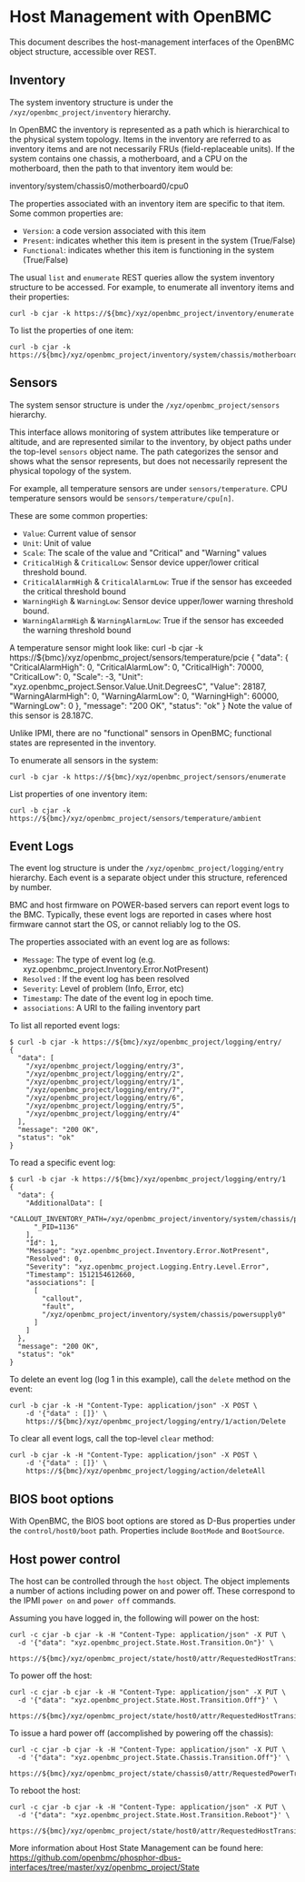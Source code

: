Host Management with OpenBMC
============================

This document describes the host-management interfaces of the OpenBMC object
structure, accessible over REST.

Inventory
---------

The system inventory structure is under the `/xyz/openbmc_project/inventory` hierarchy.

In OpenBMC the inventory is represented as a path which is hierarchical to the
physical system topology. Items in the inventory are referred to as inventory
items and are not necessarily FRUs (field-replaceable units). If the system
contains one chassis, a motherboard, and a CPU on the motherboard, then the
path to that inventory item would be:

   inventory/system/chassis0/motherboard0/cpu0

The properties associated with an inventory item are specific to that item.
Some common properties are:

 * `Version`: a code version associated with this item
 * `Present`: indicates whether this item is present in the system (True/False)
 * `Functional`: indicates whether this item is functioning in the system (True/False)

The usual `list` and `enumerate` REST queries allow the system inventory
structure to be accessed. For example, to enumerate all inventory items and
their properties:

    curl -b cjar -k https://${bmc}/xyz/openbmc_project/inventory/enumerate

To list the properties of one item:

    curl -b cjar -k https://${bmc}/xyz/openbmc_project/inventory/system/chassis/motherboard

Sensors
-------

The system sensor structure is under the `/xyz/openbmc_project/sensors` hierarchy.

This interface allows monitoring of system attributes like temperature or
altitude, and are represented similar to the inventory, by object paths under
the top-level `sensors` object name. The path categorizes the sensor and shows
what the sensor represents, but does not necessarily represent the physical
topology of the system.

For example, all temperature sensors are under `sensors/temperature`. CPU
temperature sensors would be `sensors/temperature/cpu[n]`.

These are some common properties:

 * `Value`: Current value of sensor
 * `Unit`: Unit of value
 * `Scale`: The scale of the value and "Critical" and "Warning" values
 * `CriticalHigh` & `CriticalLow`: Sensor device upper/lower critical threshold bound.
 * `CriticalAlarmHigh` & `CriticalAlarmLow`: True if the sensor has exceeded the
critical threshold bound
 * `WarningHigh` & `WarningLow`: Sensor device upper/lower warning threshold bound.
 * `WarningAlarmHigh` & `WarningAlarmLow`: True if the sensor has exceeded the
warning threshold bound

A temperature sensor might look like:
    curl -b cjar -k https://${bmc}/xyz/openbmc_project/sensors/temperature/pcie
    {
      "data": {
        "CriticalAlarmHigh": 0,
        "CriticalAlarmLow": 0,
        "CriticalHigh": 70000,
        "CriticalLow": 0,
        "Scale": -3,
        "Unit": "xyz.openbmc_project.Sensor.Value.Unit.DegreesC",
        "Value": 28187,
        "WarningAlarmHigh": 0,
        "WarningAlarmLow": 0,
        "WarningHigh": 60000,
        "WarningLow": 0
      },
      "message": "200 OK",
      "status": "ok"
    }
Note the value of this sensor is 28.187C.

Unlike IPMI, there are no "functional" sensors in OpenBMC; functional states are
represented in the inventory.

To enumerate all sensors in the system:

    curl -b cjar -k https://${bmc}/xyz/openbmc_project/sensors/enumerate

List properties of one inventory item:

    curl -b cjar -k https://${bmc}/xyz/openbmc_project/sensors/temperature/ambient

Event Logs
----------

The event log structure is under the `/xyz/openbmc_project/logging/entry` hierarchy.
Each event is a separate object under this structure, referenced by number.

BMC and host firmware on POWER-based servers can report event logs to the BMC.
Typically, these event logs are reported in cases where host firmware cannot start the
OS, or cannot reliably log to the OS.

The properties associated with an event log are as follows:

 * `Message`: The type of event log (e.g. xyz.openbmc_project.Inventory.Error.NotPresent)
 * `Resolved` : If the event log has been resolved
 * `Severity`: Level of problem (Info, Error, etc)
 * `Timestamp`: The date of the event log in epoch time.
 * `associations`: A URI to the failing inventory part

To list all reported event logs:

    $ curl -b cjar -k https://${bmc}/xyz/openbmc_project/logging/entry/
    {
      "data": [
        "/xyz/openbmc_project/logging/entry/3",
        "/xyz/openbmc_project/logging/entry/2",
        "/xyz/openbmc_project/logging/entry/1",
        "/xyz/openbmc_project/logging/entry/7",
        "/xyz/openbmc_project/logging/entry/6",
        "/xyz/openbmc_project/logging/entry/5",
        "/xyz/openbmc_project/logging/entry/4"
      ],
      "message": "200 OK",
      "status": "ok"
    }

To read a specific event log:

    $ curl -b cjar -k https://${bmc}/xyz/openbmc_project/logging/entry/1
    {
      "data": {
        "AdditionalData": [
          "CALLOUT_INVENTORY_PATH=/xyz/openbmc_project/inventory/system/chassis/powersupply0",
          "_PID=1136"
        ],
        "Id": 1,
        "Message": "xyz.openbmc_project.Inventory.Error.NotPresent",
        "Resolved": 0,
        "Severity": "xyz.openbmc_project.Logging.Entry.Level.Error",
        "Timestamp": 1512154612660,
        "associations": [
          [
            "callout",
            "fault",
            "/xyz/openbmc_project/inventory/system/chassis/powersupply0"
          ]
        ]
      },
      "message": "200 OK",
      "status": "ok"
    }

To delete an event log (log 1 in this example), call the `delete` method on the event:

    curl -b cjar -k -H "Content-Type: application/json" -X POST \
        -d '{"data" : []}' \
        https://${bmc}/xyz/openbmc_project/logging/entry/1/action/Delete

To clear all event logs, call the top-level `clear` method:

    curl -b cjar -k -H "Content-Type: application/json" -X POST \
        -d '{"data" : []}' \
        https://${bmc}/xyz/openbmc_project/logging/action/deleteAll

BIOS boot options
-----------------

With OpenBMC, the BIOS boot options are stored as D-Bus properties under the
`control/host0/boot` path. Properties include `BootMode` and `BootSource`.


Host power control
------------------

The host can be controlled through the `host` object. The object implements a number
of actions including power on and power off. These correspond to the IPMI
`power on` and `power off` commands.

Assuming you have logged in, the following will power on the host:

```
curl -c cjar -b cjar -k -H "Content-Type: application/json" -X PUT \
  -d '{"data": "xyz.openbmc_project.State.Host.Transition.On"}' \
  https://${bmc}/xyz/openbmc_project/state/host0/attr/RequestedHostTransition
```

To power off the host:

```
curl -c cjar -b cjar -k -H "Content-Type: application/json" -X PUT \
  -d '{"data": "xyz.openbmc_project.State.Host.Transition.Off"}' \
  https://${bmc}/xyz/openbmc_project/state/host0/attr/RequestedHostTransition
```

To issue a hard power off (accomplished by powering off the chassis):

```
curl -c cjar -b cjar -k -H "Content-Type: application/json" -X PUT \
  -d '{"data": "xyz.openbmc_project.State.Chassis.Transition.Off"}' \
  https://${bmc}/xyz/openbmc_project/state/chassis0/attr/RequestedPowerTransition
```

To reboot the host:

```
curl -c cjar -b cjar -k -H "Content-Type: application/json" -X PUT \
  -d '{"data": "xyz.openbmc_project.State.Host.Transition.Reboot"}' \
  https://${bmc}/xyz/openbmc_project/state/host0/attr/RequestedHostTransition
```


More information about Host State Management can be found here:
https://github.com/openbmc/phosphor-dbus-interfaces/tree/master/xyz/openbmc_project/State
